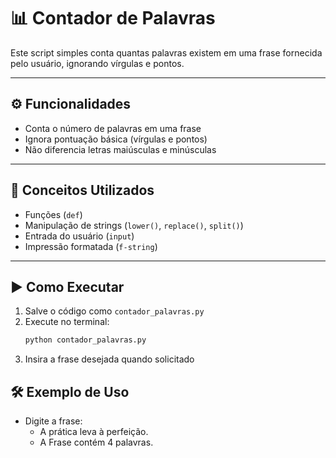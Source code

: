 # 📊 Contador de Palavras

Este script simples conta quantas palavras existem em uma frase fornecida pelo usuário, ignorando vírgulas e pontos.

---

## ⚙️ Funcionalidades

- Conta o número de palavras em uma frase
- Ignora pontuação básica (vírgulas e pontos)
- Não diferencia letras maiúsculas e minúsculas

---

## 🧠 Conceitos Utilizados

- Funções (`def`)
- Manipulação de strings (`lower()`, `replace()`, `split()`)
- Entrada do usuário (`input`)
- Impressão formatada (`f-string`)

---

## ▶️ Como Executar

1. Salve o código como `contador_palavras.py`
2. Execute no terminal:
   ```bash
   python contador_palavras.py
3. Insira a frase desejada quando solicitado

## 🛠️ Exemplo de Uso

- Digite a frase:
  - A prática leva à perfeição.
  - A Frase contém 4 palavras.


